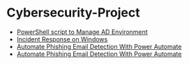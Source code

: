 # Cybersecurity-Project
  - [PowerShell script to Manage AD Environment](https://github.com/TayLuo/Cybersecurity-Project-with-PowerShell)
  - [Incident Response on Windows](https://github.com/TayLuo/Incident-Response-on-Windows)
  - [Automate Phishing Email Detection With Power Automate](https://github.com/TayLuo/Automate-Phishing-Email-Detection-with-Power-Automate)
  - [Automate Phishing Email Detection With Power Automate](https://github.com/TayLuo/Automate-Phishing-Email-Detection-with-Power-Automate)
